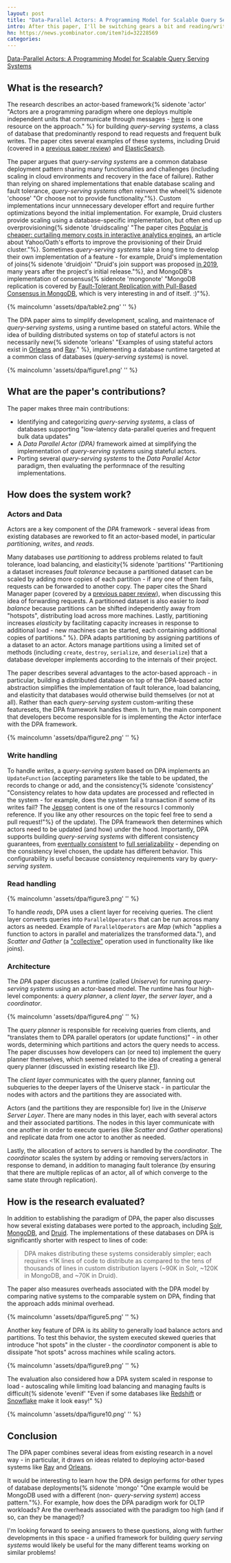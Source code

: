 ```yaml
---
layout: post
title: "Data-Parallel Actors: A Programming Model for Scalable Query Serving Systems"
intro: After this paper, I'll be switching gears a bit and reading/writing about papers from NSDI 2022. These paper reviews can [be delivered weekly to your inbox](https://newsletter.micahlerner.com/), or you can subscribe to the [Atom feed](https://www.micahlerner.com/feed.xml). As always, feel free to reach out on [Twitter](https://twitter.com/micahlerner) with feedback or suggestions!
hn: https://news.ycombinator.com/item?id=32228569
categories:
---
```


[Data-Parallel Actors: A Programming Model for Scalable Query Serving Systems](https://www.usenix.org/system/files/nsdi22-paper-kraft.pdf)

## What is the research?

The research describes an actor-based framework{% sidenote 'actor' "Actors are a programming paradigm where one deploys multiple independent units that communicate through messages - [here](https://www.brianstorti.com/the-actor-model/) is one resource on the approach." %} for building _query-serving systems_, a class of database that predominantly respond to read requests and frequent bulk writes. The paper cites several examples of these systems, including Druid (covered in a [previous paper review](2022/05/15/druid-a-real-time-analytical-data-store.html)) and [ElasticSearch](https://github.com/elastic/elasticsearch).

The paper argues that _query-serving systems_ are a common database deployment pattern sharing many functionalities and challenges (including scaling in cloud environments and recovery in the face of failure). Rather than relying on shared implementations that enable database scaling and fault tolerance, _query-serving systems_ often reinvent the wheel{% sidenote 'choose' "Or choose not to provide functionality."%}. Custom implementations incur unnnecessary developer effort and require further optimizations beyond the initial implementation. For example, Druid clusters provide scaling using a database-specific implementation, but often end up overprovisioning{% sidenote 'druidscaling' "The paper cites [Popular is cheaper: curtailing memory costs in interactive analytics engines](https://blog.acolyer.org/2018/06/15/popular-is-cheaper-curtailing-memory-costs-in-interactive-analytics-engines/), an article about Yahoo/Oath's efforts to improve the provisioning of their Druid cluster."%}. Sometimes _query-serving systems_ take a long time to develop their own implementation of a feature - for example, Druid's implementation of joins{% sidenote 'druidjoin' "Druid's join support was proposed [in 2019](https://github.com/apache/druid/issues/8728), many years after the project's initial release."%}, and MongoDB's implementation of consensus{% sidenote 'mongonote' "MongoDB replication is covered by [
Fault-Tolerant Replication with Pull-Based Consensus in MongoDB](https://www.usenix.org/conference/nsdi21/presentation/zhou), which is very interesting in and of itself. :)"%}.

{% maincolumn 'assets/dpa/table2.png' '' %}

The DPA paper aims to simplify development, scaling, and maintenace of _query-serving systems_, using a runtime based on stateful actors. While the idea of building distributed systems on top of stateful actors is not necessarily new{% sidenote 'orleans' "Examples of using stateful actors exist in [Orleans](https://www.microsoft.com/en-us/research/wp-content/uploads/2016/02/Orleans-MSR-TR-2014-41.pdf) and [Ray](https://www.micahlerner.com/2021/06/27/ray-a-distributed-framework-for-emerging-ai-applications.html)." %}, implementing a database runtime targeted at a common class of databases (_query-serving systems_) is novel.

{% maincolumn 'assets/dpa/figure1.png' '' %}

## What are the paper's contributions?

The paper makes three main contributions:

- Identifying and categorizing _query-serving systems_, a class of databases supporting "low-latency data-parallel queries and frequent bulk data updates"
- A _Data Parallel Actor (DPA)_ framework aimed at simplifying the implementation of _query-serving systems_ using stateful actors.
- Porting several _query-serving systems_ to the _Data Parallel Actor_ paradigm, then evaluating the performnace of the resulting implementations.

## How does the system work?

### Actors and Data

Actors are a key component of the _DPA_ framework - several ideas from existing databases are reworked to fit an actor-based model, in particular _partitioning_, _writes_, and _reads_.

Many databases use _partitioning_ to address problems related to fault tolerance, load balancing, and elasticity{% sidenote 'partitions' "Partitioning a dataset increases _fault tolerance_ because a partitioned dataset can be scaled by adding more copies of each partition - if any one of them fails, requests can be forwarded to another copy. The paper cites the Shard Manager paper (covered by a [previous paper review](https://www.micahlerner.com/2022/01/08/shard-manager-a-generic-shard-management-framework-for-geo-distributed-applications.html)), when discussing this idea of forwarding requests. A partitioned dataset is also easier to _load balance_ because partitions can be shifted independently away from "hotspots", distributing load across more machines. Lastly, partitioning increases _elasticity_ by facilitating capacity increases in response to additional load - new machines can be started, each containing additional copies of partitions." %}.  DPA adapts partitioning by assigning partitions of a dataset to an actor. Actors manage partitions using a limited set of methods (including `create`, `destroy`, `serialize`, and `deserialize`) that a database developer implements according to the internals of their project.

The paper describes several advantages to the actor-based approach - in particular, building a distributed database on top of the DPA-based actor abstraction simplifies the implementation of fault tolerance, load balancing, and elasticity that databases would otherwise build themselves (or not at all). Rather than each _query-serving system_ custom-writing these featuresets, the DPA framework handles them. In turn, the main component that developers become responsible for is implementing the Actor interface with the DPA framework.

{% maincolumn 'assets/dpa/figure2.png' '' %}

### Write handling

To handle _writes_, a _query-serving system_ based on DPA implements an `UpdateFunction` (accepting parameters like the table to be updated, the records to change or add, and the consistency{% sidenote 'consistency' "Consistency relates to how data updates are processed and reflected in the system - for example, does the system fail a transaction if some of its writes fail? The [Jepsen](https://jepsen.io/consistency) content is one of the resourcs I commonly reference. If you like any other resources on the topic feel free to send a pull request!"%} of the update). The DPA framework then determines which actors need to be updated (and how) under the hood. Importantly, DPA supports building _query-serving systems_ with different consistency guarantees, from [eventually consistent](https://www.allthingsdistributed.com/2008/12/eventually_consistent.html) to [full serializability](https://jepsen.io/consistency/models/serializable) - depending on the consistency level chosen, the update has different behavior. This configurability is useful because consistency requirements vary by _query-serving system_.

### Read handling

{% maincolumn 'assets/dpa/figure3.png' '' %}

To handle _reads_, DPA uses a client layer for receiving queries. The client layer converts queries into `ParallelOperators` that can be run across many actors as needed. Example of `ParallelOperators` are _Map_ (which "applies a function to actors in parallel and materializes the transformed data."), and _Scatter and Gather_ (a ["collective"](https://mpitutorial.com/tutorials/mpi-scatter-gather-and-allgather/) operation used in functionality like like joins).

### Architecture

The _DPA_ paper discusses a runtime (called _Uniserve_) for running _query-serving systems_ using an actor-based model. The runtime has four high-level components: a _query planner_, a _client layer_, _the server layer_, and a _coordinator_.

{% maincolumn 'assets/dpa/figure4.png' '' %}

The _query planner_ is responsible for receiving queries from clients, and "translates them to DPA parallel operators (or update functions)" - in other words, determining which partitions and actors the query needs to access. The paper discusses how developers can (or need to) implement the query planner themselves, which seemed related to the idea of creating a general query planner (discussed in existing research like [F1](http://www.vldb.org/pvldb/vol11/p1835-samwel.pdf)).

The _client layer_ communicates with the query planner, fanning out subqueries to the deeper layers of the Uniserve stack - in particular the nodes with actors and the partitions they are associated with.

Actors (and the partitions they are responsible for) live in the _Uniserve Server Layer_. There are many nodes in this layer, each with several actors and their associated partitions. The nodes in this layer communicate with one another in order to execute queries (like _Scatter and Gather_ operations) and replicate data from one actor to another as needed.

Lastly, the allocation of actors to servers is handled by the _coordinator_. The _coordinator_ scales the system by adding or removing servers/actors in response to demand, in addition to managing fault tolerance (by ensuring that there are multiple replicas of an actor, all of which converge to the same state through replication).

## How is the research evaluated?

In addition to establishing the paradigm of DPA, the paper also discusses how several existing databases were ported to the approach, including [Solr](https://solr.apache.org/), [MongoDB](https://www.mongodb.com/), and [Druid](https://www.micahlerner.com/2022/05/15/druid-a-real-time-analytical-data-store.html). The implementations of these databases on DPA is significantly shorter with respect to lines of code:

> DPA makes distributing these systems considerably simpler; each requires <1K lines of code to distribute as compared to the tens of thousands of lines in custom distribution layers (~90K in Solr, ~120K in MongoDB, and ~70K in Druid).

The paper also measures overheads associated with the DPA model by comparing native systems to the comparable system on DPA, finding that the approach adds minimal overhead.

{% maincolumn 'assets/dpa/figure5.png' '' %}

Another key feature of DPA is its ability to generally load balance actors and partitions. To test this behavior, the system executed skewed queries that introduce "hot spots" in the cluster - the _coordinator_ component is able to dissipate "hot spots" across machines while scaling actors.

{% maincolumn 'assets/dpa/figure9.png' '' %}

The evaluation also considered how a DPA system scaled in response to load - autoscaling while limiting load balancing and managing faults is difficult{% sidenote 'evenif' "Even if some databases like [Redshift](https://dl.acm.org/doi/abs/10.1145/2723372.2742795) or [Snowflake](https://dl.acm.org/doi/pdf/10.1145/2882903.2903741) make it look easy!" %}

{% maincolumn 'assets/dpa/figure10.png' '' %}

## Conclusion

The DPA paper combines several ideas from existing research in a novel way - in particular, it draws on ideas related to deploying actor-based systems like [Ray](https://www.micahlerner.com/2021/06/27/ray-a-distributed-framework-for-emerging-ai-applications.html) and [Orleans](https://www.microsoft.com/en-us/research/wp-content/uploads/2016/02/Orleans-MSR-TR-2014-41.pdf).

It would be interesting to learn how the DPA design performs for other types of database deployments{% sidenote 'mongo' "One example would be MongoDB used with a different (non- _query-serving system_) access pattern."%}. For example, how does the DPA paradigm work for OLTP workloads? Are the overheads associated with the paradigm too high (and if so, can they be managed)?

I'm looking forward to seeing answers to these questions, along with further developments in this space - a unified framework for building _query serving systems_ would likely be useful for the many different teams working on similar problems!